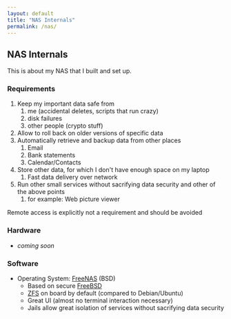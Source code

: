 ```yaml
---
layout: default
title: "NAS Internals"
permalink: /nas/
---
```


## NAS Internals

This is about my NAS that I built and set up. 

### Requirements

1. Keep my important data safe from 
    1. me (accidental deletes, scripts that run crazy)
    1. disk failures
    1. other people (crypto stuff)
1. Allow to roll back on older versions of specific data
1. Automatically retrieve and backup data from other places
    1. Email
    1. Bank statements
    1. Calendar/Contacts
1. Store other data, for which I don't have enough space on my laptop
    1. Fast data delivery over network
1. Run other small services without sacrifying data security and other of the above points
    1. for example: Web picture viewer

Remote access is explicitly not a requirement and should be avoided

### Hardware

* _coming soon_

### Software

* Operating System: [FreeNAS](https://www.freenas.org/) (BSD)
  * Based on secure [FreeBSD](https://www.freebsd.org)
  * [ZFS](https://www.freenas.org/zfs/) on board by default (compared to Debian/Ubuntu)
  * Great UI (almost no terminal interaction necessary)
  * Jails allow great isolation of services without sacrifying data security
